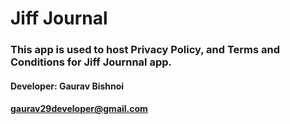 # Jiff Journal
### This app is used to host Privacy Policy, and Terms and Conditions for Jiff Journnal app.  
  
  
#### Developer: Gaurav Bishnoi
#### gaurav29developer@gmail.com
